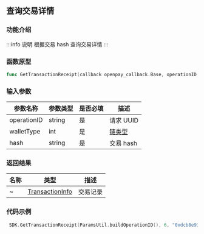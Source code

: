## 查询交易详情

### 功能介绍

:::info 说明
根据交易 hash 查询交易详情
:::

### 函数原型

```go showLineNumbers
func GetTransactionReceipt(callback openpay_callback.Base, operationID string, walletType int, hash string)
```

### 输入参数

| 参数名称    | 参数类型 | 是否必填 | 描述                                |
| ----------- | -------- | -------- | ----------------------------------- |
| operationID | string   | 是       | 请求 UUID                           |
| walletType  | int      | 是       | [链类型](/common/enum.md#chiantype) |
| hash        | string   | 是       | 交易 hash                           |

### 返回结果

| 名称 | 类型                                                 | 描述     |
| ---- | ---------------------------------------------------- | -------- |
| ~    | [TransactionInfo](/common/entity.md#transactioninfo) | 交易记录 |

### 代码示例

```go showLineNumbers
 SDK.GetTransactionReceipt(ParamsUtil.buildOperationID(), 6, "0xdcb8e9303ecf152addbb11a789bb5d742bb8f586156cfccd55a7f956c667071c")
```
